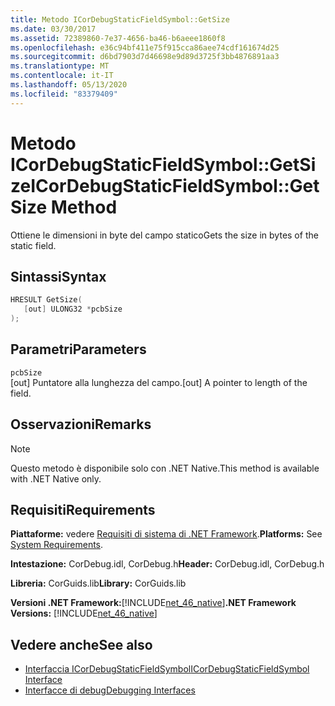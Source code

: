 ```yaml
---
title: Metodo ICorDebugStaticFieldSymbol::GetSize
ms.date: 03/30/2017
ms.assetid: 72389860-7e37-4656-ba46-b6aeee1860f8
ms.openlocfilehash: e36c94bf411e75f915cca86aee74cdf161674d25
ms.sourcegitcommit: d6bd7903d7d46698e9d89d3725f3bb4876891aa3
ms.translationtype: MT
ms.contentlocale: it-IT
ms.lasthandoff: 05/13/2020
ms.locfileid: "83379409"
---
```

# <a name="icordebugstaticfieldsymbolgetsize-method"></a><span data-ttu-id="a2912-102">Metodo ICorDebugStaticFieldSymbol::GetSize</span><span class="sxs-lookup"><span data-stu-id="a2912-102">ICorDebugStaticFieldSymbol::GetSize Method</span></span>
<span data-ttu-id="a2912-103">Ottiene le dimensioni in byte del campo statico</span><span class="sxs-lookup"><span data-stu-id="a2912-103">Gets the size in bytes of the static field.</span></span>  
  
## <a name="syntax"></a><span data-ttu-id="a2912-104">Sintassi</span><span class="sxs-lookup"><span data-stu-id="a2912-104">Syntax</span></span>  
  
```cpp  
HRESULT GetSize(  
   [out] ULONG32 *pcbSize  
);  
```  
  
## <a name="parameters"></a><span data-ttu-id="a2912-105">Parametri</span><span class="sxs-lookup"><span data-stu-id="a2912-105">Parameters</span></span>  
 `pcbSize`  
 <span data-ttu-id="a2912-106">[out] Puntatore alla lunghezza del campo.</span><span class="sxs-lookup"><span data-stu-id="a2912-106">[out] A pointer to length of the field.</span></span>  
  
## <a name="remarks"></a><span data-ttu-id="a2912-107">Osservazioni</span><span class="sxs-lookup"><span data-stu-id="a2912-107">Remarks</span></span>  
  
> [!NOTE]
> <span data-ttu-id="a2912-108">Questo metodo è disponibile solo con .NET Native.</span><span class="sxs-lookup"><span data-stu-id="a2912-108">This method is available with .NET Native only.</span></span>  
  
## <a name="requirements"></a><span data-ttu-id="a2912-109">Requisiti</span><span class="sxs-lookup"><span data-stu-id="a2912-109">Requirements</span></span>  
 <span data-ttu-id="a2912-110">**Piattaforme:** vedere [Requisiti di sistema di .NET Framework](../../get-started/system-requirements.md).</span><span class="sxs-lookup"><span data-stu-id="a2912-110">**Platforms:** See [System Requirements](../../get-started/system-requirements.md).</span></span>  
  
 <span data-ttu-id="a2912-111">**Intestazione:** CorDebug.idl, CorDebug.h</span><span class="sxs-lookup"><span data-stu-id="a2912-111">**Header:** CorDebug.idl, CorDebug.h</span></span>  
  
 <span data-ttu-id="a2912-112">**Libreria:** CorGuids.lib</span><span class="sxs-lookup"><span data-stu-id="a2912-112">**Library:** CorGuids.lib</span></span>  
  
 <span data-ttu-id="a2912-113">**Versioni .NET Framework:**[!INCLUDE[net_46_native](../../../../includes/net-46-native-md.md)]</span><span class="sxs-lookup"><span data-stu-id="a2912-113">**.NET Framework Versions:** [!INCLUDE[net_46_native](../../../../includes/net-46-native-md.md)]</span></span>  
  
## <a name="see-also"></a><span data-ttu-id="a2912-114">Vedere anche</span><span class="sxs-lookup"><span data-stu-id="a2912-114">See also</span></span>

- [<span data-ttu-id="a2912-115">Interfaccia ICorDebugStaticFieldSymbol</span><span class="sxs-lookup"><span data-stu-id="a2912-115">ICorDebugStaticFieldSymbol Interface</span></span>](icordebugstaticfieldsymbol-interface.md)
- [<span data-ttu-id="a2912-116">Interfacce di debug</span><span class="sxs-lookup"><span data-stu-id="a2912-116">Debugging Interfaces</span></span>](debugging-interfaces.md)
